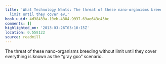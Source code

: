 ```yaml
---
title: 'What Technology Wants: The threat of these nano-organisms breeding without
  limit until they cover ev…'
book_uuid: 4d38439a-10eb-4384-9937-69ae643c45bc
comments: []
highlighted_on: '2013-03-26T03:10:15Z'
location: 0.558122
source: readmill
---
```


The threat of these nano-organisms breeding without limit until they cover everything is known as the “gray goo” scenario.